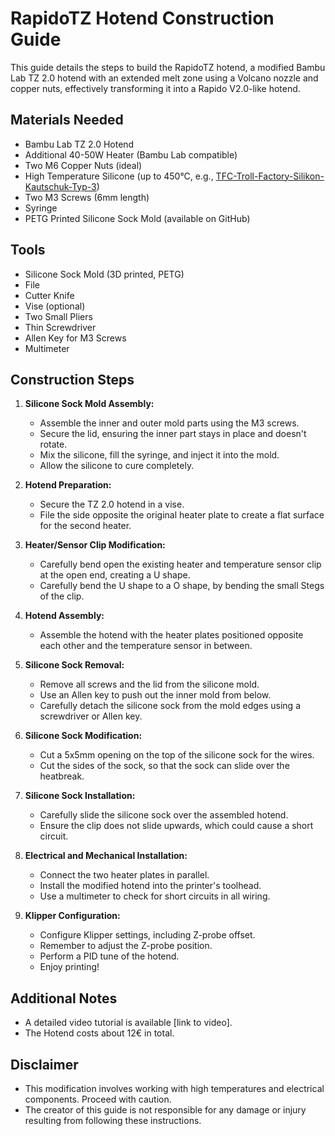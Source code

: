 # RapidoTZ Hotend Construction Guide

This guide details the steps to build the RapidoTZ hotend, a modified Bambu Lab TZ 2.0 hotend with an extended melt zone using a Volcano nozzle and copper nuts, effectively transforming it into a Rapido V2.0-like hotend.

## Materials Needed

* Bambu Lab TZ 2.0 Hotend
* Additional 40-50W Heater (Bambu Lab compatible)
* Two M6 Copper Nuts (ideal)
* High Temperature Silicone (up to 450°C, e.g., [TFC-Troll-Factory-Silikon-Kautschuk-Typ-3](https://trollfactory.de/Produkte/Silikon-Kautschuk/Verarbeitungszeit/sehr-schnell-5-Min/TFC4021/TFC-Troll-Factory-Silikon-Kautschuk-Typ-3-HB-Zinnguss-hitzebestaendig-RTV-1-1-Groesse-1kg-2x500g))
* Two M3 Screws (6mm length)
* Syringe
* PETG Printed Silicone Sock Mold (available on GitHub)

## Tools

* Silicone Sock Mold (3D printed, PETG)
* File
* Cutter Knife
* Vise (optional)
* Two Small Pliers
* Thin Screwdriver
* Allen Key for M3 Screws
* Multimeter

## Construction Steps

1.  **Silicone Sock Mold Assembly:**
    * Assemble the inner and outer mold parts using the M3 screws.
    * Secure the lid, ensuring the inner part stays in place and doesn't rotate.
    * Mix the silicone, fill the syringe, and inject it into the mold.
    * Allow the silicone to cure completely.

2.  **Hotend Preparation:**
    * Secure the TZ 2.0 hotend in a vise.
    * File the side opposite the original heater plate to create a flat surface for the second heater.

3.  **Heater/Sensor Clip Modification:**
    * Carefully bend open the existing heater and temperature sensor clip at the open end, creating a U shape.
    * Carefully bend the U shape to a O shape, by bending the small Stegs of the clip.

4.  **Hotend Assembly:**
    * Assemble the hotend with the heater plates positioned opposite each other and the temperature sensor in between.

5.  **Silicone Sock Removal:**
    * Remove all screws and the lid from the silicone mold.
    * Use an Allen key to push out the inner mold from below.
    * Carefully detach the silicone sock from the mold edges using a screwdriver or Allen key.

6.  **Silicone Sock Modification:**
    * Cut a 5x5mm opening on the top of the silicone sock for the wires.
    * Cut the sides of the sock, so that the sock can slide over the heatbreak.

7.  **Silicone Sock Installation:**
    * Carefully slide the silicone sock over the assembled hotend.
    * Ensure the clip does not slide upwards, which could cause a short circuit.

8.  **Electrical and Mechanical Installation:**
    * Connect the two heater plates in parallel.
    * Install the modified hotend into the printer's toolhead.
    * Use a multimeter to check for short circuits in all wiring.

9.  **Klipper Configuration:**
    * Configure Klipper settings, including Z-probe offset.
    * Remember to adjust the Z-probe position.
    * Perform a PID tune of the hotend.
    * Enjoy printing!

## Additional Notes

* A detailed video tutorial is available [link to video].
* The Hotend costs about 12€ in total.

## Disclaimer

* This modification involves working with high temperatures and electrical components. Proceed with caution.
* The creator of this guide is not responsible for any damage or injury resulting from following these instructions.
